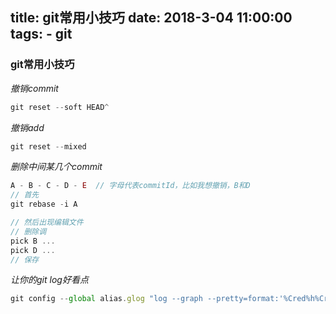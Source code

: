 title: git常用小技巧
date: 2018-3-04 11:00:00
tags:
    - git
---

### git常用小技巧

*撤销commit*

```js
git reset --soft HEAD^
```

*撤销add*

```js
git reset --mixed
```

*删除中间某几个commit*
```js
A - B - C - D - E  // 字母代表commitId，比如我想撤销，B和D
// 首先
git rebase -i A

// 然后出现编辑文件
// 删除调
pick B ...
pick D ...
// 保存
```

*让你的git log好看点*

```js
git config --global alias.glog "log --graph --pretty=format:'%Cred%h%Creset -%C(yellow)%d%Creset %s %Cgreen(%cr) %C(bold blue)<%an>%Creset'"
```